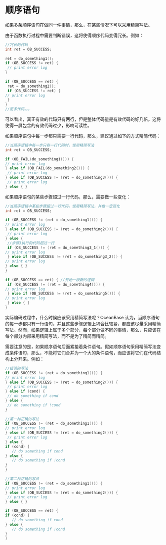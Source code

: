 顺序语句 
=========================



如果多条顺序语句在做同一件事情，那么，在某些情况下可以采用精简写法。

由于函数执行过程中需要判断错误，这将使得顺序代码变得冗长。例如：

```cpp
//冗长的代码
int ret = OB_SUCCESS;
 
ret = do_something1();
if (OB_SUCCESS != ret) {
 // print error log
}
 
if (OB_SUCCESS == ret) {
 ret = do_something2();
 if (OB_SUCCESS != ret) {
// print error log
 }
}
//更多代码。。。
```



可以看出，真正有效的代码只有两行，但是整体代码量是有效代码的好几倍。这将使得一屏包含的有效代码过少，影响可读性。

如果顺序语句中每一步都只需要一行代码，那么，建议通过如下的方式精简代码：

```cpp
//当顺序逻辑中每一步只有一行代码时，使用精简写法
int ret = OB_SUCCESS;
 
if (OB_FAIL(do_something1())) {
// print error log
} else if (OB_FAIL(do_something2())) {
 // print error log
} else if (OB_SUCCESS != (ret = do_something3())) {
 // print error log
} else { }
```



如果顺序语句的某些步骤超过一行代码，那么，需要做一些变化：

```cpp
//当顺序逻辑中某些步骤超过一行代码，使用精简写法，并做一定变化
int ret = OB_SUCCESS;
 
if (OB_SUCCESS != (ret = do_something1())) {
// print error log
} else if (OB_SUCCESS != (ret = do_something2())) {
 // print error log
} else {
 //步骤3执行的代码超过一行
 if (OB_SUCCESS != (ret = do_something3_1())) {
// print error log
 } else if (OB_SUCCESS != (ret = do_something3_2()) {
// print error log
} else { }
}
 
if (OB_SUCCESS == ret) { //开始一段新的逻辑
 if (OB_SUCCESS != (ret = do_something4())) {
// print error log
 } else if (OB_SUCCESS != (ret = do_something5())) {
// print error log
 } else { }
}
```



实际编码过程中，什么时候应该采用精简写法呢？OceanBase 认为，当顺序语句的每一步都只有一行语句，并且这些步骤逻辑上耦合比较紧，都应该尽量采用精简写法。然而，如果逻辑上属于多个部分，每个部分做不同的事情，那么，只应该在每个部分内部采用精简写法，而不是为了精简而精简。

需要注意的是，如果顺序语句后面紧接着条件语句。假如顺序语句采用精简写法变成条件语句，那么，不能将它们合并为一个大的条件语句，而应该将它们在代码结构上分开来。例如：

```cpp
//错误的写法
if (OB_SUCCESS != (ret = do_something1())) {
// print error log
} else if (OB_SUCCESS != (ret = do_something2())) {
 // print error log
} else if (cond) {
 // do something if cond
} else {
 // do something if !cond
}
 
//第一种正确的写法
if (OB_SUCCESS != (ret = do_something1())) {
// print error log
} else if (OB_SUCCESS != (ret = do_something2())) {
 // print error log
} else {
if (cond) {
   // do something if cond
} else {
   // do something if !cond
}
}
 
//第二种正确的写法
if (OB_SUCCESS != (ret = do_something1())) {
// print error log
} else if (OB_SUCCESS != (ret = do_something2())) {
 // print error log
} else { }

if (OB_SUCCESS == ret) {
if (cond) {
   // do something if cond
} else {
   // do something if !cond
}
}
```


